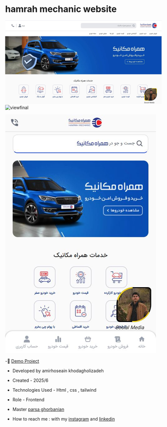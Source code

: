 # hamrah mechanic website 

![viewfinal](https://github.com/amirhoseain-khodagholizadeh-web/hamrah-mechanic-website/blob/main/img/Capture.JPG)
![viewfinal](hhttps://github.com/amirhoseain-khodagholizadeh-web/hamrah-mechanic-website/blob/main/img/Capture2.JPG)

![viewfinal](https://github.com/amirhoseain-khodagholizadeh-web/hamrah-mechanic-website/blob/main/img/Capture3.JPG)

-🔗 [Demo Project](https://amirhoseain-khodagholizadeh-web.github.io/hamrah-mechanic-website/)

- Developed by amirhoseain khodagholizadeh

- Created - 2025/6

- Technologies Used - Html , css , tailwind

- Role - Frontend

- Master [parsa ghorbanian](https://github.com/parsaGhorbanian)

- How to reach me : with my [instagram](https://instagram.com/amirhoseain_kh.dev) and [linkedin](https://www.linkedin.com/in/amirhoseain-khodagholizadeh-web/)
